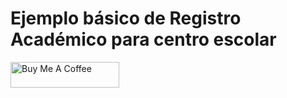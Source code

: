 # Ejemplo básico de Registro Académico para centro escolar



<a href="https://www.buymeacoffee.com/vsalguero" target="_blank"><img src="https://cdn.buymeacoffee.com/buttons/default-orange.png" alt="Buy Me A Coffee" height="41" width="174"></a>